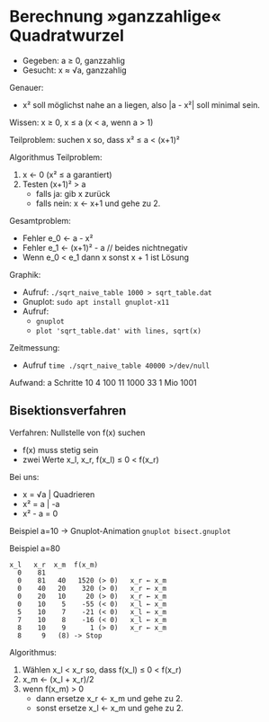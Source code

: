 # Berechnung »ganzzahlige« Quadratwurzel

- Gegeben: a ≥ 0, ganzzahlig
- Gesucht: x ≈ √a, ganzzahlig

Genauer:
- x² soll möglichst nahe an a liegen, also |a - x²| soll minimal sein.

Wissen: x ≥ 0, x ≤ a (x < a, wenn a > 1)

Teilproblem: suchen x so, dass x² ≤ a < (x+1)²

Algorithmus Teilproblem:

1. x ← 0 (x² ≤ a garantiert)
2. Testen (x+1)² > a
   - falls ja: gib x zurück
   - falls nein: x ← x+1 und gehe zu 2.
   
Gesamtproblem:
- Fehler e_0 ← a - x²
- Fehler e_1 ← (x+1)² - a // beides nichtnegativ
- Wenn e_0 < e_1 dann x sonst x + 1 ist Lösung

Graphik:
- Aufruf: `./sqrt_naive_table 1000 > sqrt_table.dat`
- Gnuplot: `sudo apt install gnuplot-x11`
- Aufruf:
  - `gnuplot`
  - `plot 'sqrt_table.dat' with lines, sqrt(x)`
  
Zeitmessung:
- Aufruf `time ./sqrt_naive_table 40000 >/dev/null`

Aufwand:
a      Schritte
10        4
100      11
1000     33
1 Mio  1001

## Bisektionsverfahren

Verfahren: Nullstelle von f(x) suchen
- f(x) muss stetig sein
- zwei Werte x_l, x_r, f(x_l) ≤ 0 < f(x_r)

Bei uns:
- x = √a | Quadrieren
- x² = a | -a
- x² - a = 0

Beispiel a=10 → Gnuplot-Animation `gnuplot bisect.gnuplot`

Beispiel a=80

~~~
x_l   x_r  x_m  f(x_m)
  0    81
  0    81   40   1520 (> 0)   x_r ← x_m
  0    40   20    320 (> 0)   x_r ← x_m
  0    20   10     20 (> 0)   x_r ← x_m
  0    10    5    -55 (< 0)   x_l ← x_m
  5    10    7    -21 (< 0)   x_l ← x_m
  7    10    8    -16 (< 0)   x_l ← x_m
  8    10    9      1 (> 0)   x_r ← x_m
  8     9   (8) -> Stop
~~~

Algorithmus:

1. Wählen x_l < x_r so, dass f(x_l) ≤ 0 < f(x_r)
2. x_m ← (x_l + x_r)/2
3. wenn f(x_m) > 0
   - dann ersetze x_r ← x_m und gehe zu 2.
   - sonst ersetze x_l ← x_m und gehe zu 2.
